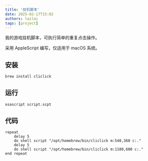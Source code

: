 ```yaml
---
title: '挂机脚本'
date: 2025-02-17T15:02
authors: lailai
tags: [project]
---
```


我的游戏挂机脚本，可执行简单的重复点击操作。

采用 AppleScript 编写，仅适用于 macOS 系统。

<!-- truncate -->

## 安装

```bash
brew install cliclick
```

## 运行

```bash
osascript script.scpt
```

## 代码

```applescript title="script.scpt"
repeat
	delay 5
	do shell script "/opt/homebrew/bin/cliclick m:540,360 c:."
	delay 5
	do shell script "/opt/homebrew/bin/cliclick m:1180,600 c:."
end repeat
```
